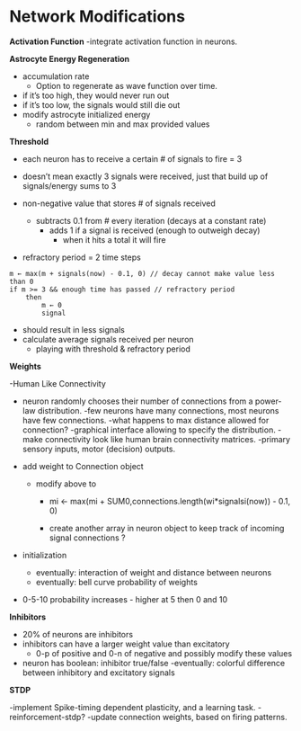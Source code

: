 # Network Modifications

**Activation Function**
-integrate activation function in neurons.


**Astrocyte Energy Regeneration**

- accumulation rate
  - Option to regenerate as wave function over time.
- if it’s too high, they would never run out
- if it’s too low, the signals would still die out
- modify astrocyte initialized energy
  - random between min and max provided values

**Threshold**

- each neuron has to receive a certain # of signals to fire = 3
- doesn’t mean exactly 3 signals were received, just that build up of signals/energy sums to 3
- non-negative value that stores # of signals received
  - subtracts 0.1 from # every iteration (decays at a constant rate)
    - adds 1 if a signal is received (enough to outweigh decay)
      - when it hits a total it will fire

- refractory period = 2 time steps	

```
m ← max(m + signals(now) - 0.1, 0) // decay cannot make value less than 0
if m >= 3 && enough time has passed // refractory period
	then
		m ← 0
		signal
```

- should result in less signals
- calculate average signals received per neuron
  - playing with threshold & refractory period

**Weights**

-Human Like Connectivity
 - neuron randomly chooses their number of connections from a power-law distribution.
  -few neurons have many connections, most neurons have few connections.
   -what happens to max distance allowed for connection?
  -graphical interface allowing to specify the distribution.
 -make connectivity look like human brain connectivity matrices.
  -primary sensory inputs, motor (decision) outputs.  
  
- add weight to Connection object
  - modify above to
    - mi ← max(mi + SUM0,connections.length(wi*signalsi(now)) - 0.1, 0)

    - create another array in neuron object to keep track of incoming signal connections ?
	
- initialization
  - eventually: interaction of weight and distance between neurons
  - eventually: bell curve probability of weights 
- 0-5-10 probability increases - higher at 5 then 0 and 10

**Inhibitors**

- 20% of neurons are inhibitors
- inhibitors can have a larger weight value than excitatory
  - 0-p of positive and 0-n of negative and possibly modify these values
- neuron has boolean: inhibitor true/false
  -eventually: colorful difference between inhibitory and excitatory signals

**STDP**

-implement Spike-timing dependent plasticity, and a learning task. -reinforcement-stdp?
-update connection weights, based on firing patterns.



